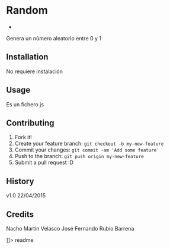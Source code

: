 # Random
-
<snippet>
  <content><![CDATA[
# ${1:Project Name}

Genera un número aleatorio entre 0 y 1 

## Installation

No requiere instalación

## Usage

Es un fichero js

## Contributing

1. Fork it!
2. Create your feature branch: `git checkout -b my-new-feature`
3. Commit your changes: `git commit -am 'Add some feature'`
4. Push to the branch: `git push origin my-new-feature`
5. Submit a pull request :D

## History

v1.0 22/04/2015

## Credits

Nacho Martín Velasco 
José Fernando Rubio Barrena 

]]></content>
  <tabTrigger>readme</tabTrigger>
</snippet>
